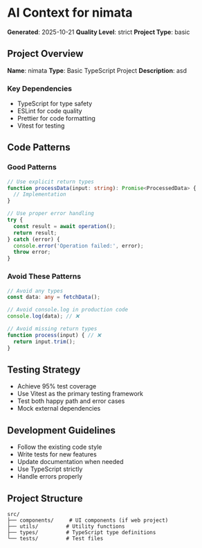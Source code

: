 # AI Context for nimata

**Generated**: 2025-10-21
**Quality Level**: strict
**Project Type**: basic

## Project Overview

**Name**: nimata
**Type**: Basic TypeScript Project
**Description**: asd

### Key Dependencies

- TypeScript for type safety
- ESLint for code quality
- Prettier for code formatting
- Vitest for testing

## Code Patterns

### Good Patterns
```typescript
// Use explicit return types
function processData(input: string): Promise<ProcessedData> {
  // Implementation
}

// Use proper error handling
try {
  const result = await operation();
  return result;
} catch (error) {
  console.error('Operation failed:', error);
  throw error;
}


```


### Avoid These Patterns
```typescript
// Avoid any types
const data: any = fetchData();

// Avoid console.log in production code
console.log(data); // ❌

// Avoid missing return types
function process(input) { // ❌
  return input.trim();
}
```

## Testing Strategy

- Achieve 95% test coverage
- Use Vitest as the primary testing framework
- Test both happy path and error cases
- Mock external dependencies

## Development Guidelines

- Follow the existing code style
- Write tests for new features
- Update documentation when needed
- Use TypeScript strictly
- Handle errors properly

## Project Structure

```
src/
├── components/     # UI components (if web project)
├── utils/         # Utility functions
├── types/         # TypeScript type definitions
└── tests/         # Test files
```